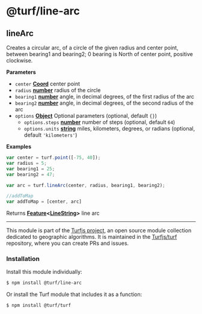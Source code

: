 # @turf/line-arc

<!-- Generated by documentation.js. Update this documentation by updating the source code. -->

## lineArc

Creates a circular arc, of a circle of the given radius and center point, between bearing1 and bearing2;
0 bearing is North of center point, positive clockwise.

**Parameters**

-   `center` **[Coord][1]** center point
-   `radius` **[number][2]** radius of the circle
-   `bearing1` **[number][2]** angle, in decimal degrees, of the first radius of the arc
-   `bearing2` **[number][2]** angle, in decimal degrees, of the second radius of the arc
-   `options` **[Object][3]** Optional parameters (optional, default `{}`)
    -   `options.steps` **[number][2]** number of steps (optional, default `64`)
    -   `options.units` **[string][4]** miles, kilometers, degrees, or radians (optional, default `'kilometers'`)

**Examples**

```javascript
var center = turf.point([-75, 40]);
var radius = 5;
var bearing1 = 25;
var bearing2 = 47;

var arc = turf.lineArc(center, radius, bearing1, bearing2);

//addToMap
var addToMap = [center, arc]
```

Returns **[Feature][5]&lt;[LineString][6]>** line arc

[1]: https://tools.ietf.org/html/rfc7946#section-3.1.1

[2]: https://developer.mozilla.org/docs/Web/JavaScript/Reference/Global_Objects/Number

[3]: https://developer.mozilla.org/docs/Web/JavaScript/Reference/Global_Objects/Object

[4]: https://developer.mozilla.org/docs/Web/JavaScript/Reference/Global_Objects/String

[5]: https://tools.ietf.org/html/rfc7946#section-3.2

[6]: https://tools.ietf.org/html/rfc7946#section-3.1.4

<!-- This file is automatically generated. Please don't edit it directly:
if you find an error, edit the source file (likely index.js), and re-run
./scripts/generate-readmes in the turf project. -->

---

This module is part of the [Turfjs project](http://turfjs.org/), an open source
module collection dedicated to geographic algorithms. It is maintained in the
[Turfjs/turf](https://github.com/Turfjs/turf) repository, where you can create
PRs and issues.

### Installation

Install this module individually:

```sh
$ npm install @turf/line-arc
```

Or install the Turf module that includes it as a function:

```sh
$ npm install @turf/turf
```
